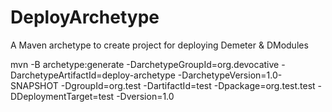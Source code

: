 # DeployArchetype
A Maven archetype to create project for deploying Demeter &amp; DModules

mvn -B archetype:generate -DarchetypeGroupId=org.devocative -DarchetypeArtifactId=deploy-archetype -DarchetypeVersion=1.0-SNAPSHOT -DgroupId=org.test -DartifactId=test -Dpackage=org.test.test -DDeploymentTarget=test -Dversion=1.0